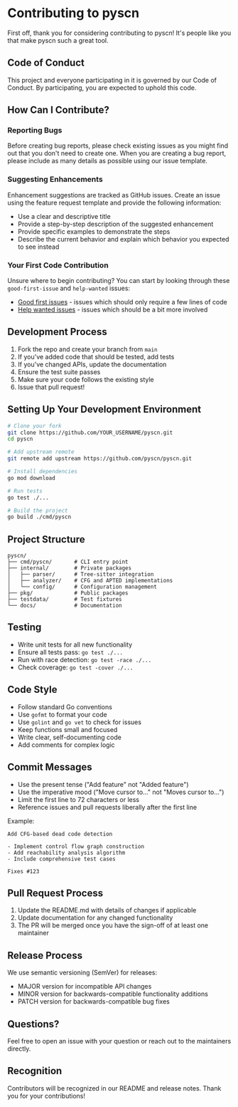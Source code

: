 # Contributing to pyscn

First off, thank you for considering contributing to pyscn! It's people like you that make pyscn such a great tool.

## Code of Conduct

This project and everyone participating in it is governed by our Code of Conduct. By participating, you are expected to uphold this code.

## How Can I Contribute?

### Reporting Bugs

Before creating bug reports, please check existing issues as you might find out that you don't need to create one. When you are creating a bug report, please include as many details as possible using our issue template.

### Suggesting Enhancements

Enhancement suggestions are tracked as GitHub issues. Create an issue using the feature request template and provide the following information:

- Use a clear and descriptive title
- Provide a step-by-step description of the suggested enhancement
- Provide specific examples to demonstrate the steps
- Describe the current behavior and explain which behavior you expected to see instead

### Your First Code Contribution

Unsure where to begin contributing? You can start by looking through these `good-first-issue` and `help-wanted` issues:

- [Good first issues](https://github.com/pyscn/pyscn/labels/good%20first%20issue) - issues which should only require a few lines of code
- [Help wanted issues](https://github.com/pyscn/pyscn/labels/help%20wanted) - issues which should be a bit more involved

## Development Process

1. Fork the repo and create your branch from `main`
2. If you've added code that should be tested, add tests
3. If you've changed APIs, update the documentation
4. Ensure the test suite passes
5. Make sure your code follows the existing style
6. Issue that pull request!

## Setting Up Your Development Environment

```bash
# Clone your fork
git clone https://github.com/YOUR_USERNAME/pyscn.git
cd pyscn

# Add upstream remote
git remote add upstream https://github.com/pyscn/pyscn.git

# Install dependencies
go mod download

# Run tests
go test ./...

# Build the project
go build ./cmd/pyscn
```

## Project Structure

```
pyscn/
├── cmd/pyscn/       # CLI entry point
├── internal/        # Private packages
│   ├── parser/      # Tree-sitter integration
│   ├── analyzer/    # CFG and APTED implementations
│   └── config/      # Configuration management
├── pkg/             # Public packages
├── testdata/        # Test fixtures
└── docs/            # Documentation
```

## Testing

- Write unit tests for all new functionality
- Ensure all tests pass: `go test ./...`
- Run with race detection: `go test -race ./...`
- Check coverage: `go test -cover ./...`

## Code Style

- Follow standard Go conventions
- Use `gofmt` to format your code
- Use `golint` and `go vet` to check for issues
- Keep functions small and focused
- Write clear, self-documenting code
- Add comments for complex logic

## Commit Messages

- Use the present tense ("Add feature" not "Added feature")
- Use the imperative mood ("Move cursor to..." not "Moves cursor to...")
- Limit the first line to 72 characters or less
- Reference issues and pull requests liberally after the first line

Example:
```
Add CFG-based dead code detection

- Implement control flow graph construction
- Add reachability analysis algorithm
- Include comprehensive test cases

Fixes #123
```

## Pull Request Process

1. Update the README.md with details of changes if applicable
2. Update documentation for any changed functionality
3. The PR will be merged once you have the sign-off of at least one maintainer

## Release Process

We use semantic versioning (SemVer) for releases:
- MAJOR version for incompatible API changes
- MINOR version for backwards-compatible functionality additions
- PATCH version for backwards-compatible bug fixes

## Questions?

Feel free to open an issue with your question or reach out to the maintainers directly.

## Recognition

Contributors will be recognized in our README and release notes. Thank you for your contributions!